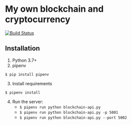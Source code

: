 # My own blockchain and cryptocurrency

[![Build Status](https://travis-ci.org/KolesnikovR/blockchain.svg?branch=master)](https://travis-ci.org/KolesnikovR/blockchain)

## Installation

1. Python 3.7+
2. pipenv

```
$ pip install pipenv
```
3. Install requirements  
```
$ pipenv install
```

4. Run the server:
    * `$ pipenv run python blockchain-api.py`
    * `$ pipenv run python blockchain-api.py -p 5001`
    * `$ pipenv run python blockchain-api.py --port 5002`
    

